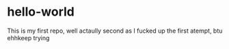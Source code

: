 # hello-world
 This is my first repo, well actaully second as I fucked up the first atempt, btu ehhkeep trying

